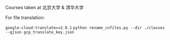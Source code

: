 Courses taken at 北京大学 & 清华大学

For file translation:

`google-cloud-translate==2.0.1`
`python rename_cnfiles.py --dir ./classes --gjson gcp_translate_key.json`
